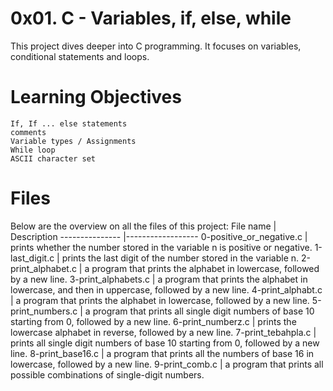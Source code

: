 # 0x01. C - Variables, if, else, while
This project dives deeper into C programming. It focuses on variables, conditional statements and loops.

# Learning Objectives
    If, If ... else statements
    comments
    Variable types / Assignments
    While loop
    ASCII character set

# Files
Below are the overview on all the files of this project:
File name	|	Description
---------------	|------------------
0-positive_or_negative.c |	prints whether the number stored in the variable n is positive or negative.
1-last_digit.c    |   prints the last digit of the number stored in the variable n.
2-print_alphabet.c 	| a program that prints the alphabet in lowercase, followed by a new line.
3-print_alphabets.c |  a program that prints the alphabet in lowercase, and then in uppercase, followed by a new line.
4-print_alphabt.c |   a program that prints the alphabet in lowercase, followed by a new line.
5-print_numbers.c    |   a program that prints all single digit numbers of base 10 starting from 0, followed by a new line.
6-print_numberz.c    |   prints the lowercase alphabet in reverse, followed by a new line.
7-print_tebahpla.c    |   prints all single digit numbers of base 10 starting from 0, followed by a new line.
8-print_base16.c    |   a program that prints all the numbers of base 16 in lowercase, followed by a new line.
9-print_comb.c    |   a program that prints all possible combinations of single-digit numbers.